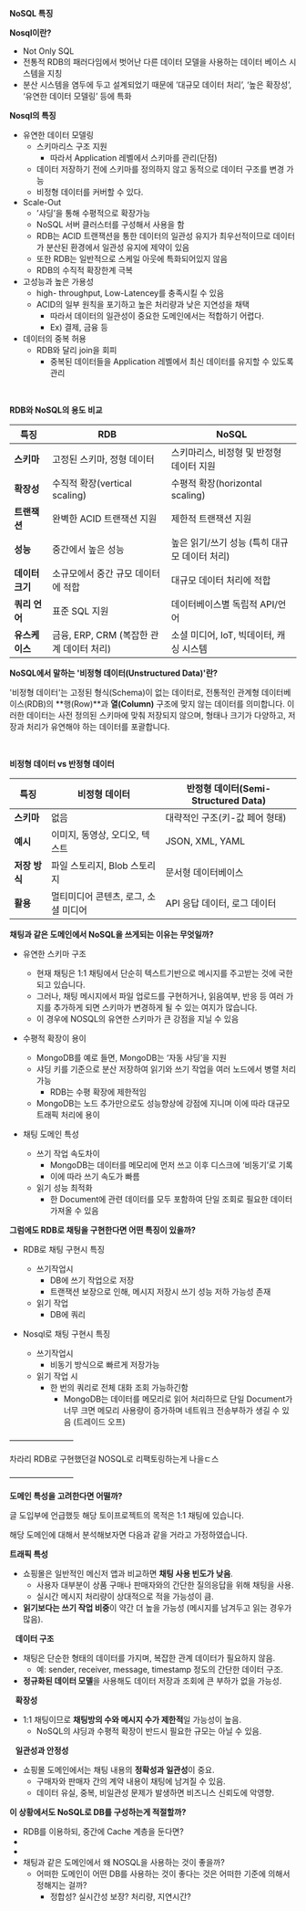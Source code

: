 **NoSQL 특징**





**Nosql이란?**

- Not Only SQL
- 전통적 RDB의 패러다임에서 벗어난 다른 데이터 모델을 사용하는 데이터 베이스 시스템을 지칭
- 분산 시스템을 염두에 두고 설계되었기 때문에 ’대규모 데이터 처리’, ‘높은 확장성’, ‘유연한 데이터 모델링’ 등에 특화



**Nosql의 특징**

- 유연한 데이터 모델링
  - 스키마리스 구조 지원
    - 따라서 Application 레벨에서 스키마를 관리(단점)
  - 데이터 저장하기 전에 스키마를 정의하지 않고 동적으로 데이터 구조를 변경 가능
  - 비정형 데이터를 커버할 수 있다.
- Scale-Out
  - ’샤딩’을 통해 수평적으로 확장가능
  - NoSQL 서버 클러스터를 구성해서 사용을 함
  - RDB는 ACID 트랜잭션을 통한 데이터의 일관성 유지가 최우선적이므로 데이터가 분산된 환경에서 일관성 유지에 제약이 있음
  - 또한 RDB는 일반적으로 스케일 아웃에 특화되어있지 않음
  - RDB의 수직적 확장한계 극복
- 고성능과 높은 가용성
  - high- throughput, Low-Latencey를 충족시킬 수 있음
  - ACID의 일부 원칙을 포기하고 높은 처리량과 낮은 지연성을 채택
    - 따라서 데이터의 일관성이 중요한 도메인에서는 적합하기 어렵다.
    - Ex) 결제, 금융 등
- 데이터의 중복 허용
  - RDB와 달리 join을 회피
    - 중복된 데이터들을 Application 레벨에서 최신 데이터를 유지할 수 있도록 관리





⠀

**RDB와 NoSQL의 용도 비교**

| **특징**        | **RDB**                                  | **NoSQL**                                     |
| --------------- | ---------------------------------------- | --------------------------------------------- |
| **스키마**      | 고정된 스키마, 정형 데이터               | 스키마리스, 비정형 및 반정형 데이터 지원      |
| **확장성**      | 수직적 확장(vertical scaling)            | 수평적 확장(horizontal scaling)               |
| **트랜잭션**    | 완벽한 ACID 트랜잭션 지원                | 제한적 트랜잭션 지원                          |
| **성능**        | 중간에서 높은 성능                       | 높은 읽기/쓰기 성능 (특히 대규모 데이터 처리) |
| **데이터 크기** | 소규모에서 중간 규모 데이터에 적합       | 대규모 데이터 처리에 적합                     |
| **쿼리 언어**   | 표준 SQL 지원                            | 데이터베이스별 독립적 API/언어                |
| **유스케이스**  | 금융, ERP, CRM (복잡한 관계 데이터 처리) | 소셜 미디어, IoT, 빅데이터, 캐싱 시스템       |









**NoSQL에서 말하는 '비정형 데이터(Unstructured Data)'란?**

'비정형 데이터'는 고정된 형식(Schema)이 없는 데이터로, 전통적인 관계형 데이터베이스(RDB)의 **행(Row)**과 **열(Column)** 구조에 맞지 않는 데이터를 의미합니다. 이러한 데이터는 사전 정의된 스키마에 맞춰 저장되지 않으며, 형태나 크기가 다양하고, 저장과 처리가 유연해야 하는 데이터를 포괄합니다.





⠀

**비정형 데이터 vs 반정형 데이터**

| **특징**      | **비정형 데이터**                    | **반정형 데이터(Semi-Structured Data)** |
| ------------- | ------------------------------------ | --------------------------------------- |
| **스키마**    | 없음                                 | 대략적인 구조(키-값 페어 형태)          |
| **예시**      | 이미지, 동영상, 오디오, 텍스트       | JSON, XML, YAML                         |
| **저장 방식** | 파일 스토리지, Blob 스토리지         | 문서형 데이터베이스                     |
| **활용**      | 멀티미디어 콘텐츠, 로그, 소셜 미디어 | API 응답 데이터, 로그 데이터            |



**채팅과 같은 도메인에서 NoSQL을 쓰게되는 이유는 무엇일까?** 



- 유연한 스키마 구조
  - 현재 채팅은 1:1 채팅에서 단순히 텍스트기반으로 메시지를 주고받는 것에 국한되고 있습니다.
  - 그러나, 채팅 메시지에서 파일 업로드를 구현하거나, 읽음여부, 반응 등 여러 가지를 추가하게 되면 스키마가 변경하게 될 수 있는 여지가 많습니다.
  - 이 경우에 NOSQL의 유연한 스키마가 큰 강점을 지닐 수 있음



- 수평적 확장이 용이
  - MongoDB를 예로 들면, MongoDB는 ‘자동 샤딩’을 지원
  - 샤딩 키를 기준으로 분산 저장하여 읽기와 쓰기 작업을 여러 노드에서 병렬 처리 가능
    - RDB는 수평 확장에 제한적임
  - MongoDB는 노드 추가만으로도 성능향상에 강점에 지니며 이에 따라 대규모 트래픽 처리에 용이
- 채팅 도메인 특성
  - 쓰기 작업 속도차이
    - MongoDB는 데이터를 메모리에 먼저 쓰고 이후 디스크에 ‘비동기’로 기록
    - 이에 따라 쓰기 속도가 빠름
  - 읽기 성능 최적화
    - 한 Document에 관련 데이터를 모두 포함하여 단일 조회로 필요한 데이터 가져올 수 있음





**그럼에도 RDB로 채팅을 구현한다면 어떤 특징이 있을까?** 

- RDB로 채팅 구현시 특징
  - 쓰기작업시
    - DB에 쓰기 작업으로 저장
    - 트랜잭션 보장으로 인해, 메시지 저장시 쓰기 성능 저하 가능성 존재
  - 읽기 작업
    - DB에 쿼리



- Nosql로 채팅 구현시 특징
  - 쓰기작업시
    - 비동기 방식으로 빠르게 저장가능
  - 읽기 작업 시
    - 한 번의 쿼리로 전체 대화 조회 가능하긴함
      - MongoDB는 데이터를 메모리로 읽어 처리하므로 단일 Document가 너무 크면 메모리 사용량이 증가하며 네트워크 전송부하가 생길 수 있음 (트레이드 오프)







————————



차라리 RDB로 구현했던걸 NOSQL로 리팩토링하는게 나을ㄷ스







————————







**도메인 특성을 고려한다면 어떨까?**



글 도입부에 언급했듯 해당 토이프로젝트의 목적은 1:1 채팅에 있습니다. 

해당 도메인에 대해서 분석해보자면 다음과 같을 거라고 가정하였습니다. 



**트래픽 특성**

- 쇼핑몰은 일반적인 메신저 앱과 비교하면 **채팅 사용 빈도가 낮음**.
  - 사용자 대부분이 상품 구매나 판매자와의 간단한 질의응답을 위해 채팅을 사용.
  - 실시간 메시지 처리량이 상대적으로 적을 가능성이 큼.
- **읽기보다는 쓰기 작업 비중**이 약간 더 높을 가능성 (메시지를 남겨두고 읽는 경우가 많음).



⠀**데이터 구조**

- 채팅은 단순한 형태의 데이터를 가지며, 복잡한 관계 데이터가 필요하지 않음.
  - 예: sender, receiver, message, timestamp 정도의 간단한 데이터 구조.
- **정규화된 데이터 모델**을 사용해도 데이터 저장과 조회에 큰 부하가 없을 가능성.



⠀**확장성**

- 1:1 채팅이므로 **채팅방의 수와 메시지 수가 제한적**일 가능성이 높음.
  - NoSQL의 샤딩과 수평적 확장이 반드시 필요한 규모는 아닐 수 있음.



⠀**일관성과 안정성**

- 쇼핑몰 도메인에서는 채팅 내용의 **정확성과 일관성**이 중요.
  - 구매자와 판매자 간의 계약 내용이 채팅에 남겨질 수 있음.
  - 데이터 유실, 중복, 비일관성 문제가 발생하면 비즈니스 신뢰도에 악영향.





**이 상황에서도 NoSQL로 DB를 구성하는게 적절할까?** 













- RDB를 이용하되, 중간에 Cache 계층을 둔다면?
- 
- 
- 채팅과 같은 도메인에서 왜 NOSQL을 사용하는 것이 좋을까?
  - 어떠한 도메인이 어떤 DB를 사용하는 것이 좋다는 것은 어떠한 기준에 의해서 정해지는 걸까?
    - 정합성? 실시간성 보장? 처리량, 지연시간?